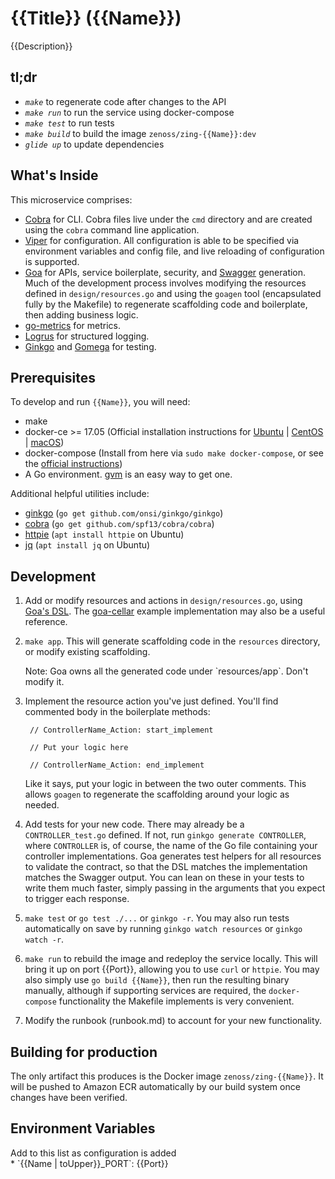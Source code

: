 # {{Title}} ({{Name}})
{{Description}}

## tl;dr
* _`make`_ to regenerate code after changes to the API
* _`make run`_ to run the service using docker-compose
* _`make test`_ to run tests
* _`make build`_ to build the image `zenoss/zing-{{Name}}:dev`
* _`glide up`_ to update dependencies

## What's Inside
This microservice comprises:
* [Cobra](https://github.com/spf13/cobra) for CLI. Cobra files live under the
  `cmd` directory and are created using the `cobra` command line application.
* [Viper](https://github.com/spf13/viper) for configuration. All configuration
  is able to be specified via environment variables and config file, and live
  reloading of configuration is supported.
* [Goa](https://goa.design/) for APIs, service boilerplate, security, and
  [Swagger](http://swagger.io/) generation. Much of the development process
  involves modifying the resources defined in `design/resources.go` and using
  the `goagen` tool (encapsulated fully by the Makefile) to regenerate
  scaffolding code and boilerplate, then adding business logic.
* [go-metrics](https://github.com/rcrowley/go-metrics) for metrics.
* [Logrus](https://github.com/sirupsen/logrus) for structured logging.
* [Ginkgo](https://onsi.github.io/ginkgo/) and
  [Gomega](https://onsi.github.io/gomega) for testing.

## Prerequisites
To develop and run `{{Name}}`, you will need:
* make
* docker-ce >= 17.05 (Official installation instructions for [Ubuntu](https://docs.docker.com/engine/installation/linux/ubuntu/) | [CentOS](https://docs.docker.com/engine/installation/linux/centos/) | [macOS](https://docs.docker.com/docker-for-mac/install/))
* docker-compose (Install from here via `sudo make docker-compose`, or see the [official instructions](https://docs.docker.com/compose/install/))
* A Go environment. [gvm](https://github.com/moovweb/gvm) is an easy way to get one.

Additional helpful utilities include:
* [ginkgo](https://onsi.github.io/ginkgo/) (`go get github.com/onsi/ginkgo/ginkgo`)
* [cobra](https://github.com/spf13/cobra) (`go get github.com/spf13/cobra/cobra`)
* [httpie](https://httpie.org/) (`apt install httpie` on Ubuntu)
* [jq](https://stedolan.github.io/jq/) (`apt install jq` on Ubuntu)

## Development
1. Add or modify resources and actions in `design/resources.go`, using [Goa's
   DSL](https://goa.design/reference/goa/design/apidsl/). The
   [goa-cellar](https://github.com/goadesign/goa-cellar) example implementation
   may also be a useful reference.

2. `make app`. This will generate scaffolding code in the `resources`
   directory, or modify existing scaffolding.
   <aside class="notice">Note: Goa owns all the generated code under `resources/app`. Don't modify it.</aside>

3. Implement the resource action you've just defined. You'll find commented
   body in the boilerplate methods:

        // ControllerName_Action: start_implement

        // Put your logic here

        // ControllerName_Action: end_implement

   Like it says, put your logic in between the two outer comments. This allows
   `goagen` to regenerate the scaffolding around your logic as needed.

4. Add tests for your new code. There may already be a `CONTROLLER_test.go`
   defined. If not, run `ginkgo generate CONTROLLER`, where `CONTROLLER` is, of
   course, the name of the Go file containing your controller implementations.
   Goa generates test helpers for all resources to validate the contract, so
   that the DSL matches the implementation matches the Swagger output. You can
   lean on these in your tests to write them much faster, simply passing in the
   arguments that you expect to trigger each response.

5. `make test` or `go test ./...` or `ginkgo -r`. You may also run tests
   automatically on save by running `ginkgo watch resources` or `ginkgo watch
   -r`.

6. `make run` to rebuild the image and redeploy the service locally. This will
   bring it up on port {{Port}}, allowing you to use `curl` or `httpie`.  You
   may also simply use `go build {{Name}}`, then run the resulting binary
   manually, although if supporting services are required, the `docker-compose`
   functionality the Makefile implements is very convenient.

7. Modify the runbook (runbook.md) to account for your new functionality.


## Building for production
The only artifact this produces is the Docker image `zenoss/zing-{{Name}}`. It will
be pushed to Amazon ECR automatically by our build system once changes have
been verified.

## Environment Variables
<aside class="notice">Add to this list as configuration is added</aside>
* `{{Name | toUpper}}_PORT`: {{Port}}


